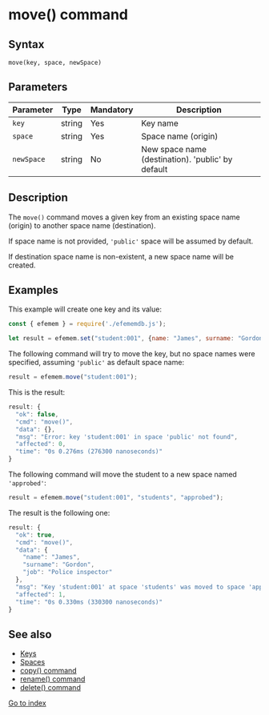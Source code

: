 # move() command

## **Syntax** 

`move(key, space, newSpace)`



## **Parameters**

| Parameter  | Type   | Mandatory | Description                                       |
| ---------- | ------ | --------- | ------------------------------------------------- |
| `key`      | string | Yes       | Key name                                          |
| `space`    | string | Yes       | Space name (origin)                               |
| `newSpace` | string | No        | New space name (destination). 'public' by default |



## **Description**

The `move()`  command moves a given key from an existing space name (origin) to another space name (destination). 

If space name is not provided, `'public'` space will be assumed by default.

If destination space name is non-existent, a new space name will be created.



## **Examples**

This example will create one key and its value:

```javascript
const { efemem } = require('./efememdb.js');

let result = efemem.set("student:001", {name: "James", surname: "Gordon", job: "Police inspector"}, "students")
```



The following command will try to move the key, but no space names were specified, assuming `'public'` as default space name:

```javascript
result = efemem.move("student:001");
```



This is the result:

```javascript
result: {
  "ok": false,
  "cmd": "move()",
  "data": {},
  "msg": "Error: key 'student:001' in space 'public' not found",
  "affected": 0,
  "time": "0s 0.276ms (276300 nanoseconds)"
}
```



The following command will move the student to a new space named `'approbed'`:

```javascript
result = efemem.move("student:001", "students", "approbed");
```



The result is the following one:

```javascript
result: {
  "ok": true,
  "cmd": "move()",
  "data": {
    "name": "James",
    "surname": "Gordon",
    "job": "Police inspector"
  },
  "msg": "Key 'student:001' at space 'students' was moved to space 'approbed'",
  "affected": 1,
  "time": "0s 0.330ms (330300 nanoseconds)"
}
```



## See also

- [Keys](keys.md)
- [Spaces](spaces.md)
- [copy() command](command-copy.md)
- [rename() command](command-rename.md)
- [delete() command](command-delete.md)



[Go to index](index.md)

